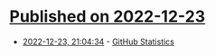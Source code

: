 # [Published on 2022-12-23](index.md)

* [2022-12-23, 21:04:34](https://news.ycombinator.com/item?id=34110601) - [GitHub Statistics](https://ossinsight.io/)
